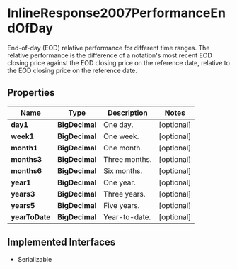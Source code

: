 

# InlineResponse2007PerformanceEndOfDay

End-of-day (EOD) relative performance for different time ranges. The relative performance is the difference of a notation's most recent EOD closing price against the EOD closing price on the reference date, relative to the EOD closing price on the reference date.

## Properties

Name | Type | Description | Notes
------------ | ------------- | ------------- | -------------
**day1** | **BigDecimal** | One day. |  [optional]
**week1** | **BigDecimal** | One week. |  [optional]
**month1** | **BigDecimal** | One month. |  [optional]
**months3** | **BigDecimal** | Three months. |  [optional]
**months6** | **BigDecimal** | Six months. |  [optional]
**year1** | **BigDecimal** | One year. |  [optional]
**years3** | **BigDecimal** | Three years. |  [optional]
**years5** | **BigDecimal** | Five years. |  [optional]
**yearToDate** | **BigDecimal** | Year-to-date. |  [optional]


## Implemented Interfaces

* Serializable


